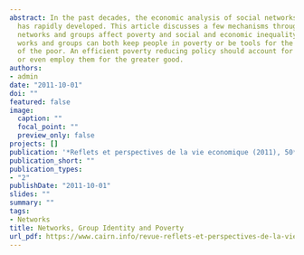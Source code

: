 ```yaml
---
abstract: In the past decades, the economic analysis of social networks and groups
  has rapidly developed. This article discusses a few mechanisms through which social
  networks and groups affect poverty and social and economic inequality. Social net-
  works and groups can both keep people in poverty or be tools for the emancipation
  of the poor. An efficient poverty reducing policy should account for these mechanisms
  or even employ them for the greater good.
authors:
- admin
date: "2011-10-01"
doi: ""
featured: false
image:
  caption: ""
  focal_point: ""
  preview_only: false
projects: []
publication: '*Reflets et perspectives de la vie economique (2011), 50*(4), 133-142 '
publication_short: ""
publication_types:
- "2"
publishDate: "2011-10-01"
slides: ""
summary: ""
tags:
- Networks
title: Networks, Group Identity and Poverty
url_pdf: https://www.cairn.info/revue-reflets-et-perspectives-de-la-vie-economique-2011-4-page-133.htm
---
```


